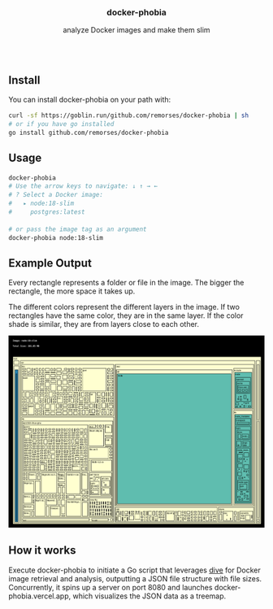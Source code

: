 <div align='center'>
    <br/>
    <br/>
    <h3>docker-phobia</h3>
    <p>analyze Docker images and make them slim</p>
    <br/>
    <br/>
</div>

## Install

You can install docker-phobia on your path with:

```bash
curl -sf https://goblin.run/github.com/remorses/docker-phobia | sh
# or if you have go installed
go install github.com/remorses/docker-phobia
```

## Usage

```bash
docker-phobia
# Use the arrow keys to navigate: ↓ ↑ → ←
# ? Select a Docker image:
#   ▸ node:18-slim
#     postgres:latest

# or pass the image tag as an argument
docker-phobia node:18-slim
```

## Example Output

Every rectangle represents a folder or file in the image. The bigger the rectangle, the more space it takes up.

The different colors represent the different layers in the image. If two rectangles have the same color, they are in the same layer. If the color shade is similar, they are from layers close to each other.

![example treemap](./website/public/example-docker-phobia.png)

## How it works

Execute docker-phobia to initiate a Go script that leverages [dive](https://github.com/wagoodman/dive) for Docker image retrieval and analysis, outputting a JSON file structure with file sizes. Concurrently, it spins up a server on port 8080 and launches docker-phobia.vercel.app, which visualizes the JSON data as a treemap.
